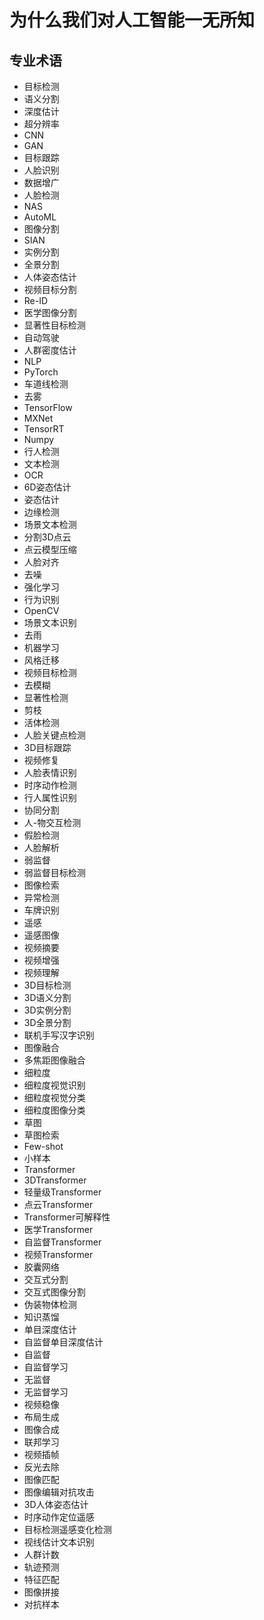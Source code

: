 # 为什么我们对人工智能一无所知

## 专业术语

- 目标检测
- 语义分割
- 深度估计
- 超分辨率
- CNN
- GAN
- 目标跟踪
- 人脸识别
- 数据增广
- 人脸检测
- NAS
- AutoML
- 图像分割
- SIAN
- 实例分割
- 全景分割
- 人体姿态估计
- 视频目标分割
- Re-ID
- 医学图像分割
- 显著性目标检测
- 自动驾驶
- 人群密度估计
- NLP
- PyTorch
- 车道线检测
- 去雾
- TensorFlow
- MXNet
- TensorRT
- Numpy
- 行人检测
- 文本检测
- OCR
- 6D姿态估计
- 姿态估计
- 边缘检测
- 场景文本检测
- 分割3D点云
- 点云模型压缩
- 人脸对齐
- 去噪
- 强化学习
- 行为识别
- OpenCV
- 场景文本识别
- 去雨
- 机器学习
- 风格迁移
- 视频目标检测
- 去模糊
- 显著性检测
- 剪枝
- 活体检测
- 人脸关键点检测
- 3D目标跟踪
- 视频修复
- 人脸表情识别
- 时序动作检测
- 行人属性识别
- 协同分割
- 人-物交互检测
- 假脸检测
- 人脸解析
- 弱监督
- 弱监督目标检测
- 图像检索
- 异常检测
- 车牌识别
- 遥感
- 遥感图像
- 视频摘要
- 视频增强
- 视频理解
- 3D目标检测
- 3D语义分割
- 3D实例分割
- 3D全景分割
- 联机手写汉字识别
- 图像融合
- 多焦距图像融合
- 细粒度
- 细粒度视觉识别
- 细粒度视觉分类
- 细粒度图像分类
- 草图
- 草图检索
- Few-shot
- 小样本
- Transformer
- 3DTransformer
- 轻量级Transformer
- 点云Transformer
- Transformer可解释性
- 医学Transformer
- 自监督Transformer
- 视频Transformer
- 胶囊网络
- 交互式分割
- 交互式图像分割
- 伪装物体检测
- 知识蒸馏
- 单目深度估计
- 自监督单目深度估计
- 自监督
- 自监督学习
- 无监督
- 无监督学习
- 视频稳像
- 布局生成
- 图像合成
- 联邦学习
- 视频插帧
- 反光去除
- 图像匹配
- 图像编辑对抗攻击
- 3D人体姿态估计
- 时序动作定位遥感
- 目标检测遥感变化检测
- 视线估计文本识别
- 人群计数
- 轨迹预测
- 特征匹配
- 图像拼接
- 对抗样本